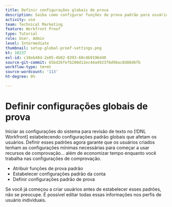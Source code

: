```yaml
---
title: Definir configurações globais de prova
description: Saiba como configurar funções de prova padrão para usuários, configurações de conta de prova padrão e configurações de prova padrão para prova.
activity: use
team: Technical Marketing
feature: Workfront Proof
type: Tutorial
role: User, Admin
level: Intermediate
thumbnail: setup-global-proof-settings.png
kt: 10237
exl-id: c10eb48d-2e05-4b82-8393-60c4b9196d40
source-git-commit: 65bd26fefb280d12ec44a4923f6d96ac8d88d6fb
workflow-type: tm+mt
source-wordcount: '113'
ht-degree: 0%

---
```


# Definir configurações globais de prova

Iniciar as configurações do sistema para revisão de texto no [!DNL Workfront] estabelecendo configurações padrão globais que afetam os usuários. Definir esses padrões agora garante que os usuários criados tenham as configurações mínimas necessárias para começar a usar recursos de comprovação... além de economizar tempo enquanto você trabalha nas configurações de comprovação.

* Atribuir funções de prova padrão
* Estabelecer configurações padrão da conta
* Definir configurações padrão de prova

Se você já começou a criar usuários antes de estabelecer esses padrões, não se preocupe. É possível editar todas essas informações nos perfis de usuário individuais.
